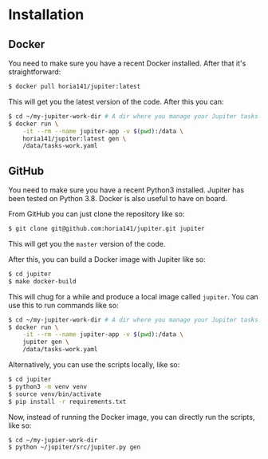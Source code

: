 # Installation

## Docker

You need to make sure you have a recent Docker installed. After that it's straightforward:

```bash
$ docker pull horia141/jupiter:latest
```

This will get you the latest version of the code. After this you can:

```bash
$ cd ~/my-jupiter-work-dir # A dir where you manage your Jupiter tasks.
$ docker run \
    -it --rm --name jupiter-app -v $(pwd):/data \
    horia141/jupiter:latest gen \
    /data/tasks-work.yaml
```

## GitHub

You need to make sure you have a recent Python3 installed. Jupiter has been tested on Python 3.8. Docker is also
useful to have on board.

From GitHub you can just clone the repository like so:

```bash
$ git clone git@github.com:horia141/jupiter.git jupiter
```

This will get you the `master` version of the code.

After this, you can build a Docker image with Jupiter like so:

```bash
$ cd jupiter
$ make docker-build
```

This will chug for a while and produce a local image called `jupiter`. You can use this to run commands like so:

```bash
$ cd ~/my-jupiter-work-dir # A dir where you manage your Jupiter tasks.
$ docker run \
    -it --rm --name jupiter-app -v $(pwd):/data \
    jupiter gen \
    /data/tasks-work.yaml
```

Alternatively, you can use the scripts locally, like so:

```bash
$ cd jupiter
$ python3 -m venv venv
$ source venv/bin/activate
$ pip install -r requirements.txt
```

Now, instead of running the Docker image, you can directly run the scripts, like so:

```bash
$ cd ~/my-jupier-work-dir
$ python ~/jupiter/src/jupiter.py gen
```
